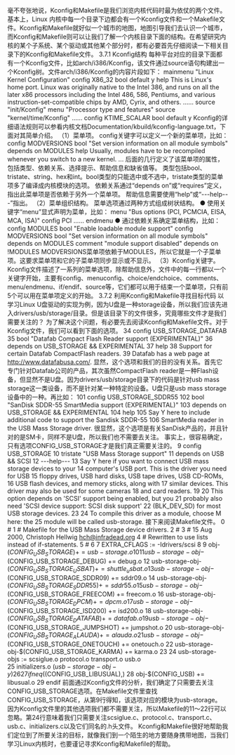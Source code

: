 毫不夸张地说，Kconfig和Makefile是我们浏览内核代码时最为依仗的两个文件。基本上，Linux 内核中每一个目录下边都会有一个Kconfig文件和一个Makefile文件。Kconfig和Makefile就好似一个城市的地图，地图引导我们去认识一个城市，而Kconfig和Makefile则可以让我们了解一个内核目录下面的结构。在希望研究内核的某个子系统、某个驱动或其他某个部分时，都有必要首先仔细阅读一下相关目录下的Kconfig和Makefile文件。
3.7.1 Kconfig结构
每种平台对应的目录下面都有一个Kconfig文件，比如arch/i386/Kconfig，该文件通过source语句构建出一个Kconfig树。文件arch/i386/Kconfig的内容片段如下：
mainmenu "Linux Kernel Configuration"
config X86_32
bool
default y
help
This is Linux's home port. Linux was originally native to the Intel
386, and runs on all the later x86 processors including the Intel
486, 586, Pentiums, and various instruction-set-compatible chips by
AMD, Cyrix, and others.
……
source "init/Kconfig"
menu "Processor type and features"
source "kernel/time/Kconfig"
……
config KTIME_SCALAR
bool
default y
Kconfig的详细语法规则可以参看内核文档Documentation/kbuild/kconfig-language.txt，下面对其简单介绍。
（1）菜单项。
config关键字可以定义一个新的菜单项，比如：
config MODVERSIONS
bool "Set version information on all module symbols"
depends on MODULES
help
Usually, modules have to be recompiled whenever you switch to a new
kernel. ...
后面的几行定义了该菜单项的属性，包括类型、依赖关系、选择提示、帮助信息和缺省值等。
类型包括bool、tristate、string、hex和int。bool类型的只能选中或不选中，tristate类型的菜单项多了编译成内核模块的选项。
依赖关系通过“depends on”或“requires”定义，指出此菜单项是否依赖于另外一个菜单项。
帮助信息需要使用“help”或“---help---”指出。
（2）菜单组织结构。
菜单选项通过两种方式组成树状结构。
● 使用关键字“menu”显式声明为菜单，比如：
menu "Bus options (PCI, PCMCIA, EISA, MCA, ISA)"
config PCI
……
endmenu
● 通过依赖关系确定菜单结构，比如：
config MODULES
bool "Enable loadable module support"
config MODVERSIONS
bool "Set version information on all module symbols"
depends on MODULES
comment "module support disabled"
depends on !MODULES
MODVERSIONS菜单项依赖于MODULES，所以它就是一个子菜单项。这要求菜单项和它的子菜单项同步显示或不显示。
（3）Kconfig关键字。
Kconfig文件描述了一系列的菜单选项，除帮助信息外，文件中的每一行都以一个关键字开始，主要有config、menuconfig、choice/endchoice、comments、menu/endmenu、if/endif、source等，它们都可以用于结束一个菜单项，只有前5个可以用在菜单项定义的开始。
3.7.2 利用Kconfig和Makefile寻找目标代码
以学习Linux U盘驱动的实现为例，因为U盘是一种storage设备，所以我们应该先进入drivers/usb/storage/目录。但是该目录下的文件很多，究竟哪些文件才是我们需要关注的？
为了解决这个问题，有必要先去阅读Kconfig和Makefile文件。对于Kconfig文件，我们可以看到下面的选项。
34 config USB_STORAGE_DATAFAB
35 bool "Datafab Compact Flash Reader support (EXPERIMENTAL)"
36 depends on USB_STORAGE && EXPERIMENTAL
37 help
38 Support for certain Datafab CompactFlash readers.
39 Datafab has a web page at <http://www.datafabusa.com/>.
显然，这个选项和我们的目的没有关系。首先它专门针对Datafab公司的产品，其次虽然CompactFlash reader是一种Flash设备，但显然不是U盘。因为drivers/usb/storage目录下的代码是针对usb mass storage这一类设备，而不是针对某一种特定的设备。U盘只是usb mass storage设备中的一种。再比如：
101 config USB_STORAGE_SDDR55
102 bool "SanDisk SDDR-55 SmartMedia support (EXPERIMENTAL)"
103 depends on USB_STORAGE && EXPERIMENTAL
104 help
105 Say Y here to include additional code to support the Sandisk SDDR-55
106 SmartMedia reader in the USB Mass Storage driver.
很显然，这个选项是有关SanDisk产品的，并且针对的是SM卡，同样不是U盘，所以我们也不需要去关注。
事实上，很容易确定，只有选项CONFIG_USB_STORAGE才是我们真正需要关注的。
9 config USB_STORAGE
10 tristate "USB Mass Storage support"
11 depends on USB && SCSI
12 ---help---
13 Say Y here if you want to connect USB mass storage devices to your
14 computer's USB port. This is the driver you need for USB
15 floppy drives, USB hard disks, USB tape drives, USB CD-ROMs,
16 USB flash devices, and memory sticks, along with
17 similar devices. This driver may also be used for some cameras
18 and card readers.
19
20 This option depends on 'SCSI' support being enabled, but you
21 probably also need 'SCSI device support: SCSI disk support'
22 (BLK_DEV_SD) for most USB storage devices.
23
24 To compile this driver as a module, choose M here: the
25 module will be called usb-storage.
接下来阅读Makefile文件。
0 #
1 # Makefile for the USB Mass Storage device drivers.
2 #
3 # 15 Aug 2000, Christoph Hellwig <hch@infradead.org>
4 # Rewritten to use lists instead of if-statements.
5 #
6
7 EXTRA_CFLAGS := -Idrivers/scsi
8
9 obj-$(CONFIG_USB_STORAGE) += usb-storage.o
10
11 usb-storage-obj-$(CONFIG_USB_STORAGE_DEBUG) += debug.o
12 usb-storage-obj-$(CONFIG_USB_STORAGE_USBAT) += shuttle_usbat.o
13 usb-storage-obj-$(CONFIG_USB_STORAGE_SDDR09) += sddr09.o
14 usb-storage-obj-$(CONFIG_USB_STORAGE_SDDR55) += sddr55.o
15 usb-storage-obj-$(CONFIG_USB_STORAGE_FREECOM) += freecom.o
16 usb-storage-obj-$(CONFIG_USB_STORAGE_DPCM) += dpcm.o
17 usb-storage-obj-$(CONFIG_USB_STORAGE_ISD200) += isd200.o
18 usb-storage-obj-$(CONFIG_USB_STORAGE_DATAFAB) += datafab.o
19 usb-storage-obj-$(CONFIG_USB_STORAGE_JUMPSHOT) += jumpshot.o
20 usb-storage-obj-$(CONFIG_USB_STORAGE_ALAUDA) += alauda.o
21 usb-storage-obj-$(CONFIG_USB_STORAGE_ONETOUCH) += onetouch.o
22 usb-storage-obj-$(CONFIG_USB_STORAGE_KARMA) += karma.o
23
24 usb-storage-objs := scsiglue.o protocol.o transport.o usb.o \
25 initializers.o $(usb-storage-obj-y)
26
27 ifneq ($(CONFIG_USB_LIBUSUAL),)
28 obj-$(CONFIG_USB) += libusual.o
29 endif
前面通过Kconfig文件的分析，我们确定了只需要去关注CONFIG_USB_STORAGE选项。在Makefile文件里查找CONFIG_USB_STORAGE，从第9行得知，该选项对应的模块为usb-storage。
因为Kconfig文件里的其他选项我们都不需要关注，所以Makefile的11～22行可以忽略。第24行意味着我们只需要关注scsiglue.c、protocol.c、transport.c、usb.c、initializers.c以及它们同名的.h头文件。
Kconfig和Makefile很好地帮助我们定位到了所要关注的目标，就像我们到一个陌生的地方要随身携带地图，当我们学习Linux内核时，也要谨记寻求Kconfig和Makefile的帮助。
